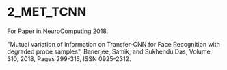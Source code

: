 # 2_MET_TCNN
For Paper in NeuroComputing 2018.

"Mutual variation of information on Transfer-CNN for Face Recognition with degraded probe samples", Banerjee, Samik, and Sukhendu Das, Volume 310, 2018, Pages 299-315,
ISSN 0925-2312. 
